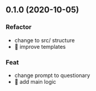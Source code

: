 ## 0.1.0 (2020-10-05)

### Refactor

- change to src/ structure
- :lipstick: improve templates

### Feat

- change prompt to questionary
- :rocket: add main logic
